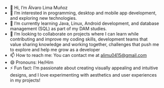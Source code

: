 - 👋 Hi, I’m Álvaro Lima Muñoz  
- 👀 I’m interested in programming, desktop and mobile app development, and exploring new technologies.  
- 🌱 I’m currently learning Java, Linux, Android development, and database management (SQL) as part of my DAM studies.  
- 💞️ I’m looking to collaborate on projects where I can learn while contributing and improve my coding skills, development teams that value sharing knowledge and working together, challenges that push me to explore and help me grow as a developer
- 📫 How to reach me: You can contact me at alimu0415@gmail.com 
- 😄 Pronouns: He/Him
- ⚡ Fun fact: I’m passionate about creating visually appealing and intuitive designs, and I love experimenting with aesthetics and user experiences in my projects!  



<!---
Alimu0415/Alimu0415 is a ✨ special ✨ repository because its `README.md` (this file) appears on your GitHub profile.
You can click the Preview link to take a look at your changes.
--->
